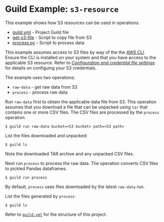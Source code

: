# Guild Example: `s3-resource`

This example shows how S3 resources can be used in operations.

- [guild.yml](guild.yml) - Project Guild file
- [get-s3-file](get-s3-file) - Script to copy file from S3
- [process.py](process.py) - Script to process data

This example assumes access to S3 files by way of the the [*AWS
CLI*](https://docs.aws.amazon.com/cli/latest/userguide/cli-chap-install.html). Ensure
the CLI is installed on your system and that you have access to the
applicable S3 resource. Refer to [*Configuration and credential file
settings*](https://docs.aws.amazon.com/cli/latest/userguide/cli-configure-files.html)
for details on configuing your S3 credentials.

The example uses two operations:

- `raw-data` - get raw data from S3
- `process` - process raw data

Run `raw-data` first to obtain the applicable data file from S3. This
operation assumes that you download a file that can be unpacked using
`tar` that contains one or more CSV files. The CSV files are processed
by the `process` operation.

    $ guild run raw-data bucket=<S3 bucket> path=<S3 path>

List the files downloaded and unpacked:

    $ guild ls

Note the downloaded TAR archive and any unpacked CSV files.

Next run `process` to process the raw data. The operation converts CSV
files to pickled Pandas dataframes.

    $ guild run process

By default, `process` uses files downloaded by the latest `raw-data`
run.

List the files generated by `process`:

    $ guild ls

Refer to [`guild.yml`](guild.yml) for the structure of this project.

